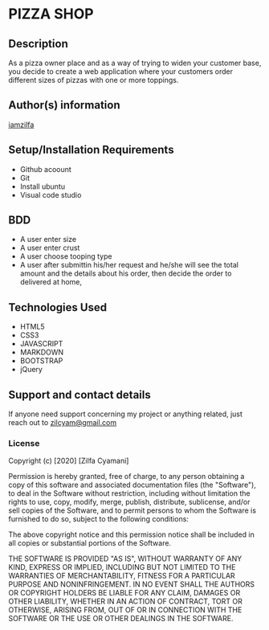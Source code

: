 # PIZZA SHOP
## Description
As a pizza owner place and as a way of trying to widen your customer base, you decide to create a web application where your customers order different sizes of pizzas with one or more toppings. 

## Author(s) information
[iamzilfa](https://github.com/iamzilfa)

## Setup/Installation Requirements

* Github acoount
* Git
* Install ubuntu
* Visual code studio

## BDD
* A user enter size
* A user enter crust
* A user choose tooping type
* A user after submittin his/her request and he/she will see the total amount and the details about his order, then decide the order to delivered at home,



## Technologies Used
* HTML5
* CSS3
* JAVASCRIPT
* MARKDOWN
* BOOTSTRAP
* jQuery
## Support and contact details
If anyone need support concerning my project or anything related, just reach out to zilcyam@gmail.com
 
<!-- [Here is the link](https://iamzilfa.github.io/DELANI-STUDIO/ "DELANI STUDIO") -->


<!-- ![DELANI STUDIO](./img/delStud.png) -->

### License

Copyright (c) [2020] [Zilfa Cyamani]

Permission is hereby granted, free of charge, to any person obtaining a copy
of this software and associated documentation files (the "Software"), to deal
in the Software without restriction, including without limitation the rights
to use, copy, modify, merge, publish, distribute, sublicense, and/or sell
copies of the Software, and to permit persons to whom the Software is
furnished to do so, subject to the following conditions:

The above copyright notice and this permission notice shall be included in all
copies or substantial portions of the Software.

THE SOFTWARE IS PROVIDED "AS IS", WITHOUT WARRANTY OF ANY KIND, EXPRESS OR
IMPLIED, INCLUDING BUT NOT LIMITED TO THE WARRANTIES OF MERCHANTABILITY,
FITNESS FOR A PARTICULAR PURPOSE AND NONINFRINGEMENT. IN NO EVENT SHALL THE
AUTHORS OR COPYRIGHT HOLDERS BE LIABLE FOR ANY CLAIM, DAMAGES OR OTHER
LIABILITY, WHETHER IN AN ACTION OF CONTRACT, TORT OR OTHERWISE, ARISING FROM,
OUT OF OR IN CONNECTION WITH THE SOFTWARE OR THE USE OR OTHER DEALINGS IN THE
SOFTWARE.